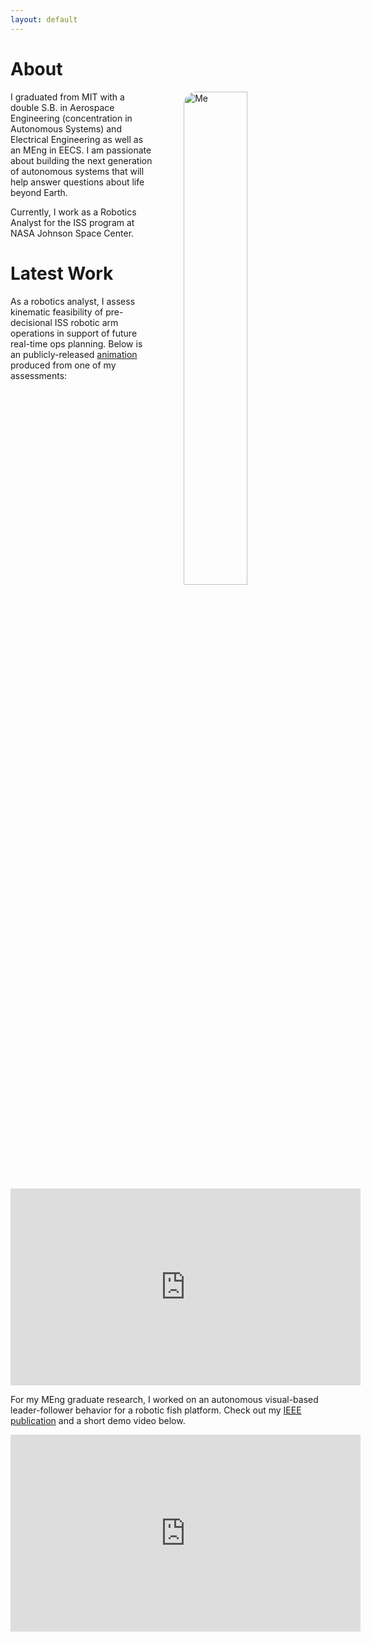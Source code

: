 ```yaml
---
layout: default
---
```


<style>
    .profile {
    display: block;
    float: right;
    margin-left: 50px;
    border-radius: 20px;
    }
</style>

# About

<p><img class="profile" align="right" src="https://juansala.github.io/media/Images/leeb-copy.jpg" alt="Me" style="width:45%" /></p>

I graduated from MIT with a double S.B. in Aerospace Engineering (concentration in Autonomous Systems) and Electrical Engineering as well as an MEng in EECS. I am passionate about building the next generation of autonomous systems that will help answer questions about life beyond Earth.

Currently, I work as a Robotics Analyst for the ISS program at NASA Johnson Space Center.

# Latest Work

As a robotics analyst, I assess kinematic feasibility of pre-decisional ISS robotic arm operations in support of future real-time ops planning. Below is an publicly-released [animation](https://ntrs.nasa.gov/citations/20230013248) produced from one of my assessments:

<p align="center">
<iframe 
    width="560" 
    height="315" 
    src="https://www.youtube.com/embed/tUptC2nOB3I?si=2bxPhpAmcmF3bgG2" 
    title="YouTube video player" 
    frameborder="0" 
    allow="accelerometer; autoplay; clipboard-write; encrypted-media; gyroscope; picture-in-picture; web-share" 
    allowfullscreen>
</iframe>
</p>

For my MEng graduate research, I worked on an autonomous visual-based leader-follower behavior for a robotic fish platform. Check out my [IEEE publication](https://ieeexplore.ieee.org/document/9965882) and a short demo video below.

<p align="center">
<iframe 
    width="560" 
    height="315" 
    src="https://www.youtube.com/embed/zDGuRk9I2oY" 
    title="YouTube video player" 
    frameborder="0" 
    allow="accelerometer; autoplay; clipboard-write; encrypted-media; gyroscope; picture-in-picture; web-share" 
    allowfullscreen>
</iframe>
</p>

<!-- <object data="https://juansala.github.io/media/Docs/IEEE_AUV_2022_SoFi_Final.pdf" type="application/pdf" width="700px" height="700px">
    <embed src="https://juansala.github.io/media/Docs/IEEE_AUV_2022_SoFi_Final.pdf">
        <p>This browser does not support PDFs. Please download the PDF to view it: <a href="https://juansala.github.io/media/Docs/IEEE_AUV_2022_SoFi_Final.pdf">Download PDF</a>.</p>
    </embed>
</object> -->